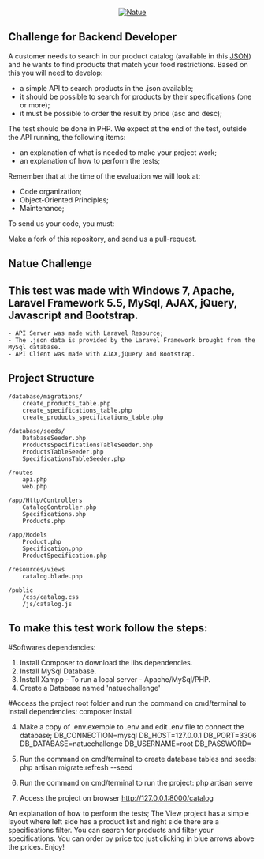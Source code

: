 <p align="center">
  <a href="https://www.natue.com.br">
      <img src="https://static.natue.com.br/images/icons/footer-logo.png" alt="Natue"/>
  </a>
</p>

## Challenge for Backend Developer

A customer needs to search in our product catalog (available in this <a href="https://github.com/natuelabs/challenge/blob/master/products.json">JSON</a>) and he wants to find products that match your food restrictions.
Based on this you will need to develop:

- a simple API to search products in the .json available;
- it should be possible to search for products by their specifications (one or more);
- it must be possible to order the result by price (asc and desc);

The test should be done in PHP. We expect at the end of the test, outside the API running, the following items:
- an explanation of what is needed to make your project work;
- an explanation of how to perform the tests;

Remember that at the time of the evaluation we will look at:
- Code organization;
- Object-Oriented Principles;
- Maintenance;

To send us your code, you must:

Make a fork of this repository, and send us a pull-request.

## Natue Challenge
## This test was made with Windows 7, Apache, Laravel Framework 5.5, MySql, AJAX, jQuery, Javascript and Bootstrap.
    - API Server was made with Laravel Resource;
    - The .json data is provided by the Laravel Framework brought from the MySql database.
    - API Client was made with AJAX,jQuery and Bootstrap.

## Project Structure
    /database/migrations/
        create_products_table.php
        create_specifications_table.php
        create_products_specifications_table.php

    /database/seeds/
        DatabaseSeeder.php
        ProductsSpecificationsTableSeeder.php
        ProductsTableSeeder.php
        SpecificationsTableSeeder.php

    /routes
        api.php
        web.php

    /app/Http/Controllers
        CatalogController.php
        Specifications.php
        Products.php

    /app/Models
        Product.php
        Specification.php
        ProductSpecification.php
    
    /resources/views
        catalog.blade.php

    /public
        /css/catalog.css
        /js/catalog.js

## To make this test work follow the steps:

#Softwares dependencies:
1. Install Composer to download the libs dependencies.
2. Install MySql Database.    
3. Install Xampp - To run a local server - Apache/MySql/PHP.
4. Create a Database named 'natuechallenge'

#Access the project root folder and run the command on cmd/terminal to install dependencies:
    composer install

4. Make a copy of .env.exemple to .env and edit .env file to connect the database;
    DB_CONNECTION=mysql
    DB_HOST=127.0.0.1
    DB_PORT=3306
    DB_DATABASE=natuechallenge
    DB_USERNAME=root
    DB_PASSWORD=

5. Run the command on cmd/terminal to create database tables and seeds:
    php artisan migrate:refresh --seed

5. Run the command on cmd/terminal to run the project:
    php artisan serve

6. Access the project on browser http://127.0.0.1:8000/catalog

An explanation of how to perform the tests;
The View project has a simple layout where left side has a product list and right side there are a specifications filter.
You can search for products and filter your specifications.
You can order by price too just clicking in blue arrows above the prices.
Enjoy!
